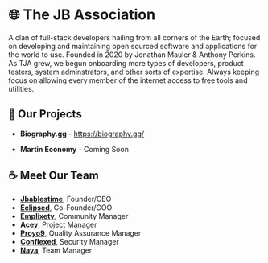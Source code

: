# 🌐 The JB Association
A clan of full-stack developers hailing from all corners of the Earth; focused on developing and maintaining open sourced software and applications for the world to use. Founded in 2020 by Jonathan Mauler & Anthony Perkins. As TJA grew, we begun onboarding more types of developers, product testers, system adminstrators, and other sorts of expertise. Always keeping focus on allowing every member of the internet access to free tools and utilities.

## 🌟 Our Projects
- **Biography.gg** - https://biography.gg/
> 
- **Martin Economy** - Coming Soon
  

## ☕ Meet Our Team
- [**Jbablestime**](https://github.com/Jbablestime), Founder/CEO
- [**Eclipsed**](https://github.com/EclipsedGamer1), Co-Founder/COO
- [**Emplixety**](https://github.com/Emplixety), Community Manager
- [**Acey**](https://github.com/lb-acey), Project Manager
- [**Proyo9**](https://github.com/Proyo9), Quality Assurance Manager
- [**Conflexed**](https://github.com/conflexed), Security Manager
- [**Naya**](https://github.com/sleepinpancake), Team Manager

